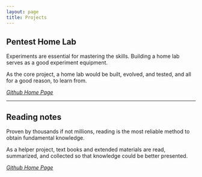 ```yaml
---
layout:	page
title: Projects
---
```


## Pentest Home Lab

Experiments are essential for mastering the skills. Building a home lab serves as a good experiment equipment.

As the core project, a home lab would be built, evolved, and tested, and all for a good reason, to learn from.

<a href="https://github.com/happyren/pentest-homelab"><i class="fab fa-github"> Github Home Page</i></a>

---

## Reading notes

Proven by thousands if not millions, reading is the most reliable method to obtain fundamental knowledge.

As a helper project, text books and extended materials are read, summarized, and collected so that knowledge could be better presented.

<a href="https://github.com/happyren/Reading-notes"><i class="fab fa-github"> Github Home Page</i></a>